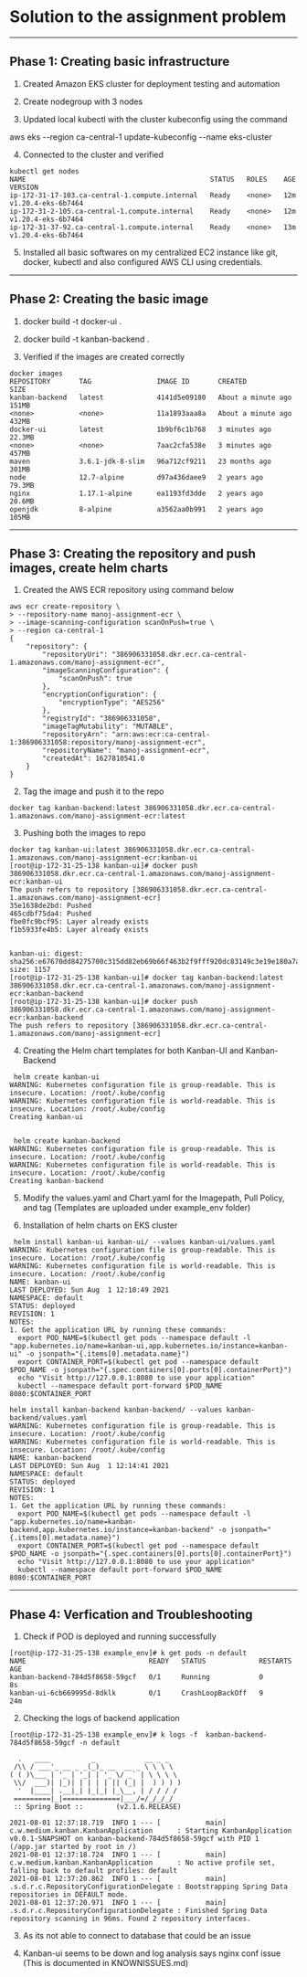 # Solution to the assignment problem

*******************************************************************************************

## **Phase 1: Creating basic infrastructure**

1. Created Amazon EKS cluster for deployment testing and automation

2. Create nodegroup with 3 nodes

3. Updated local kubectl with the cluster kubeconfig using the command

  aws eks --region ca-central-1 update-kubeconfig --name eks-cluster

4. Connected to the cluster and verified

```
kubectl get nodes
NAME                                             STATUS   ROLES    AGE   VERSION
ip-172-31-17-103.ca-central-1.compute.internal   Ready    <none>   12m   v1.20.4-eks-6b7464
ip-172-31-2-105.ca-central-1.compute.internal    Ready    <none>   12m   v1.20.4-eks-6b7464
ip-172-31-37-92.ca-central-1.compute.internal    Ready    <none>   13m   v1.20.4-eks-6b7464
```

5. Installed all basic softwares on my centralized EC2 instance like git, docker, kubectl and also configured AWS CLI using credentials.

************************************************************************************************


## **Phase 2: Creating the basic image**

1. docker build -t docker-ui .

2. docker build -t kanban-backend .

3. Verified if the images are created correctly 
```
docker images
REPOSITORY       TAG                IMAGE ID       CREATED              SIZE
kanban-backend   latest             4141d5e09180   About a minute ago   151MB
<none>           <none>             11a1893aaa8a   About a minute ago   432MB
docker-ui        latest             1b9bf6c1b768   3 minutes ago        22.3MB
<none>           <none>             7aac2cfa538e   3 minutes ago        457MB
maven            3.6.1-jdk-8-slim   96a712cf9211   23 months ago        301MB
node             12.7-alpine        d97a436daee9   2 years ago          79.3MB
nginx            1.17.1-alpine      ea1193fd3dde   2 years ago          20.6MB
openjdk          8-alpine           a3562aa0b991   2 years ago          105MB
```

***************************************************************************************************

## **Phase 3: Creating the repository and push images, create helm charts**

1. Created the AWS ECR repository using command below
```
aws ecr create-repository \
> --repository-name manoj-assignment-ecr \
> --image-scanning-configuration scanOnPush=true \
> --region ca-central-1
{
    "repository": {
        "repositoryUri": "386906331058.dkr.ecr.ca-central-1.amazonaws.com/manoj-assignment-ecr",
        "imageScanningConfiguration": {
            "scanOnPush": true
        },
        "encryptionConfiguration": {
            "encryptionType": "AES256"
        },
        "registryId": "386906331058",
        "imageTagMutability": "MUTABLE",
        "repositoryArn": "arn:aws:ecr:ca-central-1:386906331058:repository/manoj-assignment-ecr",
        "repositoryName": "manoj-assignment-ecr",
        "createdAt": 1627810541.0
    }
}
```

2. Tag the image and push it to the repo
```
docker tag kanban-backend:latest 386906331058.dkr.ecr.ca-central-1.amazonaws.com/manoj-assignment-ecr:latest
```

3. Pushing both the images to repo

```
docker tag kanban-ui:latest 386906331058.dkr.ecr.ca-central-1.amazonaws.com/manoj-assignment-ecr:kanban-ui
[root@ip-172-31-25-138 kanban-ui]# docker push 386906331058.dkr.ecr.ca-central-1.amazonaws.com/manoj-assignment-ecr:kanban-ui
The push refers to repository [386906331058.dkr.ecr.ca-central-1.amazonaws.com/manoj-assignment-ecr]
35e1638de2bd: Pushed
465cdbf75da4: Pushed
fbe0fc9bcf95: Layer already exists
f1b5933fe4b5: Layer already exists


kanban-ui: digest: sha256:e67670dd84275700c315dd82eb69b66f463b2f9fff920dc83149c3e19e180a7a size: 1157
[root@ip-172-31-25-138 kanban-ui]# docker tag kanban-backend:latest 386906331058.dkr.ecr.ca-central-1.amazonaws.com/manoj-assignment-ecr:kanban-backend
[root@ip-172-31-25-138 kanban-ui]# docker push 386906331058.dkr.ecr.ca-central-1.amazonaws.com/manoj-assignment-ecr:kanban-backend
The push refers to repository [386906331058.dkr.ecr.ca-central-1.amazonaws.com/manoj-assignment-ecr]
```

4. Creating the Helm chart templates for both Kanban-UI and Kanban-Backend

```
 helm create kanban-ui
WARNING: Kubernetes configuration file is group-readable. This is insecure. Location: /root/.kube/config
WARNING: Kubernetes configuration file is world-readable. This is insecure. Location: /root/.kube/config
Creating kanban-ui


 helm create kanban-backend
WARNING: Kubernetes configuration file is group-readable. This is insecure. Location: /root/.kube/config
WARNING: Kubernetes configuration file is world-readable. This is insecure. Location: /root/.kube/config
Creating kanban-backend
```

5. Modify the values.yaml and Chart.yaml for the Imagepath, Pull Policy, and tag
(Templates are uploaded under example_env folder)

6. Installation of helm charts on EKS cluster

```
 helm install kanban-ui kanban-ui/ --values kanban-ui/values.yaml
WARNING: Kubernetes configuration file is group-readable. This is insecure. Location: /root/.kube/config
WARNING: Kubernetes configuration file is world-readable. This is insecure. Location: /root/.kube/config
NAME: kanban-ui
LAST DEPLOYED: Sun Aug  1 12:10:49 2021
NAMESPACE: default
STATUS: deployed
REVISION: 1
NOTES:
1. Get the application URL by running these commands:
  export POD_NAME=$(kubectl get pods --namespace default -l "app.kubernetes.io/name=kanban-ui,app.kubernetes.io/instance=kanban-ui" -o jsonpath="{.items[0].metadata.name}")
  export CONTAINER_PORT=$(kubectl get pod --namespace default $POD_NAME -o jsonpath="{.spec.containers[0].ports[0].containerPort}")
  echo "Visit http://127.0.0.1:8080 to use your application"
  kubectl --namespace default port-forward $POD_NAME 8080:$CONTAINER_PORT
```

```
helm install kanban-backend kanban-backend/ --values kanban-backend/values.yaml
WARNING: Kubernetes configuration file is group-readable. This is insecure. Location: /root/.kube/config
WARNING: Kubernetes configuration file is world-readable. This is insecure. Location: /root/.kube/config
NAME: kanban-backend
LAST DEPLOYED: Sun Aug  1 12:14:41 2021
NAMESPACE: default
STATUS: deployed
REVISION: 1
NOTES:
1. Get the application URL by running these commands:
  export POD_NAME=$(kubectl get pods --namespace default -l "app.kubernetes.io/name=kanban-backend,app.kubernetes.io/instance=kanban-backend" -o jsonpath="{.items[0].metadata.name}")
  export CONTAINER_PORT=$(kubectl get pod --namespace default $POD_NAME -o jsonpath="{.spec.containers[0].ports[0].containerPort}")
  echo "Visit http://127.0.0.1:8080 to use your application"
  kubectl --namespace default port-forward $POD_NAME 8080:$CONTAINER_PORT
```

*******************************************************************************************************

## **Phase 4: Verfication and Troubleshooting**

1. Check if POD is deployed and running successfully

```
[root@ip-172-31-25-138 example_env]# k get pods -n default
NAME                              READY   STATUS             RESTARTS   AGE
kanban-backend-784d5f8658-59gcf   0/1     Running            0          8s
kanban-ui-6cb669995d-8dklk        0/1     CrashLoopBackOff   9          24m
```

2. Checking the logs of backend application

```
[root@ip-172-31-25-138 example_env]# k logs -f  kanban-backend-784d5f8658-59gcf -n default

  .   ____          _            __ _ _
 /\\ / ___'_ __ _ _(_)_ __  __ _ \ \ \ \
( ( )\___ | '_ | '_| | '_ \/ _` | \ \ \ \
 \\/  ___)| |_)| | | | | || (_| |  ) ) ) )
  '  |____| .__|_| |_|_| |_\__, | / / / /
 =========|_|==============|___/=/_/_/_/
 :: Spring Boot ::        (v2.1.6.RELEASE)

2021-08-01 12:37:18.719  INFO 1 --- [           main] c.w.medium.kanban.KanbanApplication      : Starting KanbanApplication v0.0.1-SNAPSHOT on kanban-backend-784d5f8658-59gcf with PID 1 (/app.jar started by root in /)
2021-08-01 12:37:18.724  INFO 1 --- [           main] c.w.medium.kanban.KanbanApplication      : No active profile set, falling back to default profiles: default
2021-08-01 12:37:20.862  INFO 1 --- [           main] .s.d.r.c.RepositoryConfigurationDelegate : Bootstrapping Spring Data repositories in DEFAULT mode.
2021-08-01 12:37:20.971  INFO 1 --- [           main] .s.d.r.c.RepositoryConfigurationDelegate : Finished Spring Data repository scanning in 96ms. Found 2 repository interfaces.
```

3. As its not able to connect to database that could be an issue

4. Kanban-ui seems to be down and log analysis says nginx conf issue
(This is documented in KNOWNISSUES.md)


